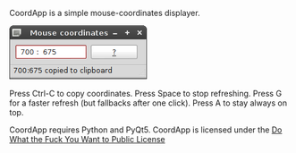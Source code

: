 CoordApp is a simple mouse-coordinates displayer.

![Screenshot](screenshot.png)

Press Ctrl-C to copy coordinates.
Press Space to stop refreshing.
Press G for a faster refresh (but fallbacks after one click).
Press A to stay always on top.

CoordApp requires Python and PyQt5.
CoordApp is licensed under the [Do What the Fuck You Want to Public License](http://wtfpl.net)
